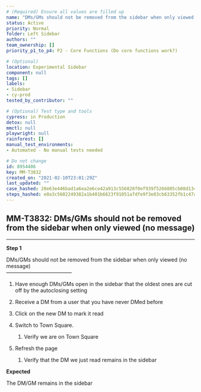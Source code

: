 ```yaml
---
# (Required) Ensure all values are filled up
name: "DMs/GMs should not be removed from the sidebar when only viewed (no message)"
status: Active
priority: Normal
folder: Left Sidebar
authors: ""
team_ownership: []
priority_p1_to_p4: P2 - Core Functions (Do core functions work?)

# (Optional)
location: Experimental Sidebar
component: null
tags: []
labels: 
- Sidebar
- cy-prod
tested_by_contributor: ""

# (Optional) Test type and tools
cypress: in Production
detox: null
mmctl: null
playwright: null
rainforest: []
manual_test_environments: 
- Automated - No manual tests needed

# Do not change
id: 8954486
key: MM-T3832
created_on: "2021-02-10T23:01:29Z"
last_updated: ""
case_hashed: 20e63e446bad1a6ea2e6ce42a913c556828f0ef939f5266805cb08d134b8c202e89483c02d4f62a5d630af679b939cc6
steps_hashed: e0a3c5602249382a1b401b6623f91051a7dfe9f3e83cb63352fb1c47a1bcfd52a725b29df5482ca431069a75665eee3d
---
```


<!-- (Auto-generated) Based on frontmatter's "key" and "name" -->

## MM-T3832: DMs/GMs should not be removed from the sidebar when only viewed (no message)

---

**Step 1**

DMs/GMs should not be removed from the sidebar when only viewed (no message)\
–––––––––––––––––––––––––

1. Have enough DMs/GMs open in the sidebar that the oldest ones are cut off by the autoclosing setting

2. Receive a DM from a user that you have never DMed before

3. Click on the new DM to mark it read

4. Switch to Town Square.

   1. Verify we are on Town Square

5. Refresh the page

   1. Verify that the DM we just read remains in the sidebar

**Expected**

The DM/GM remains in the sidebar
